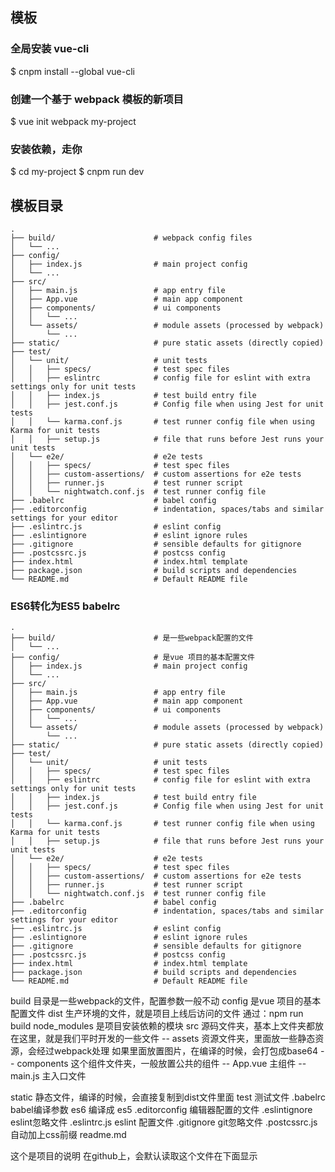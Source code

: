 
## 模板

### 全局安装 vue-cli
$ cnpm install --global vue-cli
### 创建一个基于 webpack 模板的新项目
$ vue init webpack my-project
### 安装依赖，走你
$ cd my-project
$ cnpm run dev



## 模板目录
```
.
├── build/                      # webpack config files
│   └── ...
├── config/
│   ├── index.js                # main project config
│   └── ...
├── src/
│   ├── main.js                 # app entry file
│   ├── App.vue                 # main app component
│   ├── components/             # ui components
│   │   └── ...
│   └── assets/                 # module assets (processed by webpack)
│       └── ...
├── static/                     # pure static assets (directly copied)
├── test/
│   └── unit/                   # unit tests
│   │   ├── specs/              # test spec files
│   │   ├── eslintrc            # config file for eslint with extra settings only for unit tests
│   │   ├── index.js            # test build entry file
│   │   ├── jest.conf.js        # Config file when using Jest for unit tests
│   │   └── karma.conf.js       # test runner config file when using Karma for unit tests
│   │   ├── setup.js            # file that runs before Jest runs your unit tests
│   └── e2e/                    # e2e tests
│   │   ├── specs/              # test spec files
│   │   ├── custom-assertions/  # custom assertions for e2e tests
│   │   ├── runner.js           # test runner script
│   │   └── nightwatch.conf.js  # test runner config file
├── .babelrc                    # babel config
├── .editorconfig               # indentation, spaces/tabs and similar settings for your editor
├── .eslintrc.js                # eslint config
├── .eslintignore               # eslint ignore rules
├── .gitignore                  # sensible defaults for gitignore
├── .postcssrc.js               # postcss config
├── index.html                  # index.html template
├── package.json                # build scripts and dependencies
└── README.md                   # Default README file
```

### ES6转化为ES5 babelrc
```
.
├── build/                      # 是一些webpack配置的文件
│   └── ...
├── config/                     # 是vue 项目的基本配置文件
│   ├── index.js                # main project config
│   └── ...
├── src/
│   ├── main.js                 # app entry file
│   ├── App.vue                 # main app component
│   ├── components/             # ui components
│   │   └── ...
│   └── assets/                 # module assets (processed by webpack)
│       └── ...
├── static/                     # pure static assets (directly copied)
├── test/
│   └── unit/                   # unit tests
│   │   ├── specs/              # test spec files
│   │   ├── eslintrc            # config file for eslint with extra settings only for unit tests
│   │   ├── index.js            # test build entry file
│   │   ├── jest.conf.js        # Config file when using Jest for unit tests
│   │   └── karma.conf.js       # test runner config file when using Karma for unit tests
│   │   ├── setup.js            # file that runs before Jest runs your unit tests
│   └── e2e/                    # e2e tests
│   │   ├── specs/              # test spec files
│   │   ├── custom-assertions/  # custom assertions for e2e tests
│   │   ├── runner.js           # test runner script
│   │   └── nightwatch.conf.js  # test runner config file
├── .babelrc                    # babel config
├── .editorconfig               # indentation, spaces/tabs and similar settings for your editor
├── .eslintrc.js                # eslint config
├── .eslintignore               # eslint ignore rules
├── .gitignore                  # sensible defaults for gitignore
├── .postcssrc.js               # postcss config
├── index.html                  # index.html template
├── package.json                # build scripts and dependencies
└── README.md                   # Default README file
```


build 目录是一些webpack的文件，配置参数一般不动
config 是vue 项目的基本配置文件
dist 生产环境的文件，就是项目上线后访问的文件
    通过：npm run build
node_modules 是项目安装依赖的模块
src 源码文件夹，基本上文件夹都放在这里，就是我们平时开发的一些文件
-- assets 资源文件夹，里面放一些静态资源，会经过webpack处理
            如果里面放置图片，在编译的时候，会打包成base64
-- components 这个组件文件夹，一般放置公共的组件
-- App.vue 主组件
-- main.js 主入口文件

static 静态文件，编译的时候，会直接复制到dist文件里面
test 测试文件
.babelrc babel编译参数 es6 编译成 es5
.editorconfig 编辑器配置的文件
.eslintignore eslint忽略文件
.eslintrc.js eslint 配置文件
.gitignore git忽略文件
.postcssrc.js 自动加上css前缀
readme.md 

 这个是项目的说明 在github上，会默认读取这个文件在下面显示

